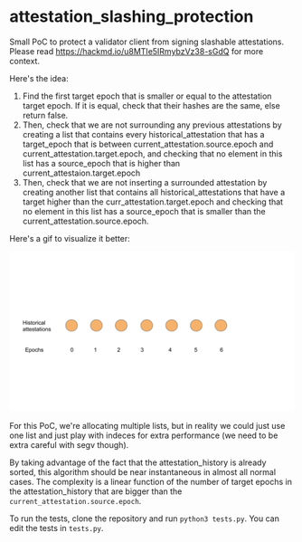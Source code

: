 # attestation_slashing_protection
Small PoC to protect a validator client from signing slashable attestations. Please read https://hackmd.io/u8MTIe5IRmybzVz38-sGdQ for more context.

Here's the idea:
  1. Find the first target epoch that is smaller or equal to the attestation target epoch. If it is equal, check that their hashes are the same, else return false.
  2. Then, check that we are not surrounding any previous attestations by creating a list that contains every historical_attestation that has a target_epoch that is between current_attestation.source.epoch and current_attestation.target.epoch, and checking that no element in this list has a source_epoch that is higher than current_attestaion.target.epoch
  3. Then, check that we are not inserting a surrounded attestation by creating another list that contains all historical_attestations that have a target higher than the curr_attestation.target.epoch and checking that no element in this list has a source_epoch that is smaller than the current_attestation.source.epoch.
  
Here's a gif to visualize it better:


![](attestation_algorithm.gif)

For this PoC, we're allocating multiple lists, but in reality we could just use one list and just play with indeces for extra performance (we need to be extra careful with segv though).

By taking advantage of the fact that the attestation_history is already sorted, this algorithm should be near instantaneous in almost all normal cases. The complexity is a linear function of the number of target epochs in the attestation_history that are bigger than the `current_attestation.source.epoch`.


To run the tests, clone the repository and run `python3 tests.py`.
You can edit the tests in `tests.py`.
